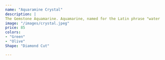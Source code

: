 ```yaml
---
name: "Aquaramine Crystal"
description: |
The Gemstone Aquamarine. Aquamarine, named for the Latin phrase "water of the sea", is the blue to blue-green variety Beryl. ... Aquamarine ranges in color from a faint light blue to blue and bluish-green, with lighter colored stones being the more common type
image: "/images/crystal.jpeg"
price: 85
colors:
- "Green"
- "Olive"
Shape: "Diamond Cut"

---
```

